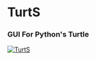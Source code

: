 # TurtS

### GUI For Python's Turtle

[![](https://preview.ibb.co/cwbSOG/Turts.jpg "TurtS")](https://github.com/kirandroid/TurtS/)



